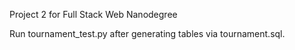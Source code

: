 Project 2 for Full Stack Web Nanodegree

Run tournament_test.py after generating tables via tournament.sql.